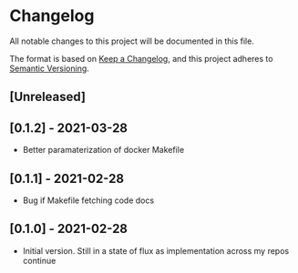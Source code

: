 # Changelog

All notable changes to this project will be documented in this file.

The format is based on [Keep a Changelog](https://keepachangelog.com/en/1.0.0/),
and this project adheres to [Semantic Versioning](https://semver.org/spec/v2.0.0.html).

## [Unreleased]

## [0.1.2] - 2021-03-28

- Better paramaterization of docker Makefile

## [0.1.1] - 2021-02-28

- Bug if Makefile fetching code docs

## [0.1.0] - 2021-02-28

- Initial version.  Still in a state of flux as implementation across my repos continue